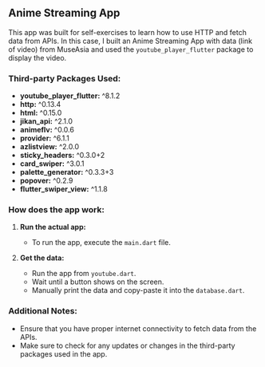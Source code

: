 ## Anime Streaming App

This app was built for self-exercises to learn how to use HTTP and fetch data from APIs. In this case, I built an Anime Streaming App with data (link of video) from MuseAsia and used the `youtube_player_flutter` package to display the video.

### Third-party Packages Used:

- **youtube_player_flutter:** ^8.1.2
- **http:** ^0.13.4
- **html:** ^0.15.0
- **jikan_api:** ^2.1.0
- **animeflv:** ^0.0.6
- **provider:** ^6.1.1
- **azlistview:** ^2.0.0
- **sticky_headers:** ^0.3.0+2
- **card_swiper:** ^3.0.1
- **palette_generator:** ^0.3.3+3
- **popover:** ^0.2.9
- **flutter_swiper_view:** ^1.1.8

### How does the app work:

1. **Run the actual app:**
   - To run the app, execute the `main.dart` file.

2. **Get the data:**
   - Run the app from `youtube.dart`.
   - Wait until a button shows on the screen.
   - Manually print the data and copy-paste it into the `database.dart`.

### Additional Notes:
- Ensure that you have proper internet connectivity to fetch data from the APIs.
- Make sure to check for any updates or changes in the third-party packages used in the app.

